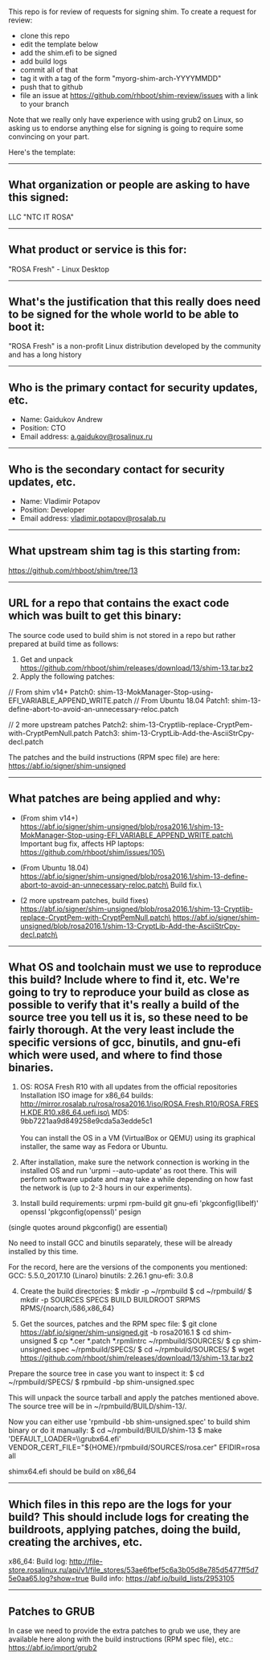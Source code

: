 This repo is for review of requests for signing shim.  To create a request for review:

- clone this repo
- edit the template below
- add the shim.efi to be signed
- add build logs
- commit all of that
- tag it with a tag of the form "myorg-shim-arch-YYYYMMDD"
- push that to github
- file an issue at https://github.com/rhboot/shim-review/issues with a link to your branch

Note that we really only have experience with using grub2 on Linux, so asking
us to endorse anything else for signing is going to require some convincing on
your part.

Here's the template:

-------------------------------------------------------------------------------
What organization or people are asking to have this signed:
-------------------------------------------------------------------------------
LLC "NTC IT ROSA"

-------------------------------------------------------------------------------
What product or service is this for:
-------------------------------------------------------------------------------
"ROSA Fresh" - Linux Desktop

-------------------------------------------------------------------------------
What's the justification that this really does need to be signed for the whole world to be able to boot it:
-------------------------------------------------------------------------------
"ROSA Fresh" is a non-profit Linux distribution developed by the community and has a long history

-------------------------------------------------------------------------------
Who is the primary contact for security updates, etc.
-------------------------------------------------------------------------------
- Name: Gaidukov Andrew
- Position: CTO
- Email address: a.gaidukov@rosalinux.ru

-------------------------------------------------------------------------------
Who is the secondary contact for security updates, etc.
-------------------------------------------------------------------------------
- Name: Vladimir Potapov
- Position: Developer
- Email address: vladimir.potapov@rosalab.ru

-------------------------------------------------------------------------------
What upstream shim tag is this starting from:
-------------------------------------------------------------------------------
https://github.com/rhboot/shim/tree/13

-------------------------------------------------------------------------------
URL for a repo that contains the exact code which was built to get this binary:
-------------------------------------------------------------------------------
The source code used to build shim is not stored in a repo but rather prepared at build time as follows:

1. Get and unpack https://github.com/rhboot/shim/releases/download/13/shim-13.tar.bz2
2. Apply the following patches:

// From shim v14+
Patch0:        shim-13-MokManager-Stop-using-EFI_VARIABLE_APPEND_WRITE.patch
// From Ubuntu 18.04
Patch1:        shim-13-define-abort-to-avoid-an-unnecessary-reloc.patch

// 2 more upstream patches
Patch2:        shim-13-Cryptlib-replace-CryptPem-with-CryptPemNull.patch
Patch3:        shim-13-CryptLib-Add-the-AsciiStrCpy-decl.patch

The patches and the build instructions (RPM spec file) are here:
https://abf.io/signer/shim-unsigned

-------------------------------------------------------------------------------
What patches are being applied and why:
-------------------------------------------------------------------------------
* (From shim v14+)\
https://abf.io/signer/shim-unsigned/blob/rosa2016.1/shim-13-MokManager-Stop-using-EFI_VARIABLE_APPEND_WRITE.patch\
Important bug fix, affects HP laptops: https://github.com/rhboot/shim/issues/105\

* (From Ubuntu 18.04)\
https://abf.io/signer/shim-unsigned/blob/rosa2016.1/shim-13-define-abort-to-avoid-an-unnecessary-reloc.patch\
Build fix.\

* (2 more upstream patches, build fixes)\
https://abf.io/signer/shim-unsigned/blob/rosa2016.1/shim-13-Cryptlib-replace-CryptPem-with-CryptPemNull.patch\
https://abf.io/signer/shim-unsigned/blob/rosa2016.1/shim-13-CryptLib-Add-the-AsciiStrCpy-decl.patch\

-------------------------------------------------------------------------------
What OS and toolchain must we use to reproduce this build?  Include where to find it, etc.  We're going to try to reproduce your build as close as possible to verify that it's really a build of the source tree you tell us it is, so these need to be fairly thorough. At the very least include the specific versions of gcc, binutils, and gnu-efi which were used, and where to find those binaries.
-------------------------------------------------------------------------------
1. OS: ROSA Fresh R10 with all updates from the official repositories\
Installation ISO image for x86_64 builds:\
http://mirror.rosalab.ru/rosa/rosa2016.1/iso/ROSA.Fresh.R10/ROSA.FRESH.KDE.R10.x86_64.uefi.iso\
MD5: 9bb7221aa9d849258e9cda5a3edde5c1\
\
You can install the OS in a VM (VirtualBox or QEMU) using its graphical installer, the same way as Fedora or Ubuntu.

2. After installation, make sure the network connection is working in the installed OS and run 'urpmi --auto-update' as root there. This will perform software update and may take a while depending on how fast the network is (up to 2-3 hours in our experiments).

3. Install build requirements:
urpmi rpm-build git gnu-efi 'pkgconfig(libelf)' openssl 'pkgconfig(openssl)' pesign

(single quotes around pkgconfig() are essential)

No need to install GCC and binutils separately, these will be already installed by this time.

For the record, here are the versions of the components you mentioned:
GCC:        5.5.0_2017.10 (Linaro)
binutils:   2.26.1
gnu-efi:    3.0.8

4. Create the build directories:
$ mkdir -p ~/rpmbuild
$ cd ~/rpmbuild/
$ mkdir -p SOURCES SPECS BUILD BUILDROOT SRPMS RPMS/{noarch,i586,x86_64}

5. Get the sources, patches and the RPM spec file:
$ git clone https://abf.io/signer/shim-unsigned.git -b rosa2016.1
$ cd shim-unsigned
$ cp *.cer *.patch *.rpmlintrc ~/rpmbuild/SOURCES/
$ cp shim-unsigned.spec ~/rpmbuild/SPECS/
$ cd ~/rpmbuild/SOURCES/
$ wget https://github.com/rhboot/shim/releases/download/13/shim-13.tar.bz2

Prepare the source tree in case you want to inspect it:
$ cd ~/rpmbuild/SPECS/
$ rpmbuild -bp shim-unsigned.spec

This will unpack the source tarball and apply the patches mentioned above.
The source tree will be in ~/rpmbuild/BUILD/shim-13/.

Now you can either use 'rpmbuild -bb shim-unsigned.spec' to build shim binary or do it manually:
$ cd ~/rpmbuild/BUILD/shim-13
$ make 'DEFAULT_LOADER=\\\\grubx64.efi' VENDOR_CERT_FILE="${HOME}/rpmbuild/SOURCES/rosa.cer" EFIDIR=rosa all

shimx64.efi should be build on x86_64

-------------------------------------------------------------------------------
Which files in this repo are the logs for your build?   This should include logs for creating the buildroots, applying patches, doing the build, creating the archives, etc.
-------------------------------------------------------------------------------
x86_64:
Build log: http://file-store.rosalinux.ru/api/v1/file_stores/53ae6fbef5c6a3b05d8e785d5477ff5d75e0aa65.log?show=true
Build info: https://abf.io/build_lists/2953105

-------------------------------------------------------------------------------
Patches to GRUB
-------------------------------------------------------------------------------
In case we need to provide the extra patches to grub we use, they are available here along with the build instructions (RPM spec file), etc.:
https://abf.io/import/grub2
